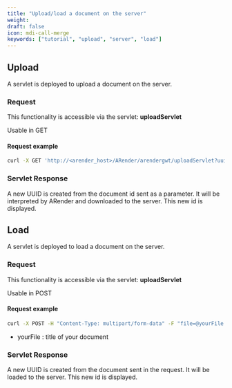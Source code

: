```yaml
---
title: "Upload/load a document on the server"
weight: 
draft: false
icon: mdi-call-merge
keywords: ["tutorial", "upload", "server", "load"]
---
```


## Upload

A servlet is deployed to upload a document on the server.

### Request 

This functionality is accessible via the servlet: **uploadServlet**

Usable in GET


#### Request example

``` bash
curl -X GET 'http://<arender_host>/ARender/arendergwt/uploadServlet?uuid=docUUID'
```


### Servlet Response

A new UUID is created from the document id sent as a parameter. It will be interpreted by ARender and downloaded to the server.
This new id is displayed.

## Load

A servlet is deployed to load a document on the server.

### Request 

This functionality is accessible via the servlet: **uploadServlet**

Usable in POST


#### Request example

``` bash
curl -X POST -H "Content-Type: multipart/form-data" -F "file=@yourFile.pdf" "https://<arender_host>/ARender/arendergwt/uploadServlet"
```
* yourFile : title of your document

### Servlet Response

A new UUID is created from the document sent in the request. It will be loaded to the server.
This new id is displayed.